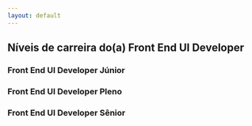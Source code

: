 ```yaml
---
layout: default
---
```


## Níveis de carreira do(a) Front End UI Developer

### Front End UI Developer Júnior

### Front End UI Developer Pleno

### Front End UI Developer Sênior